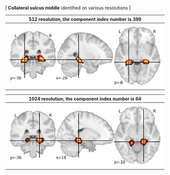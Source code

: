 


| **Collateral sulcus middle** identified on various resolutions |

| 512 resolution, the component index number is 399|  
|:---:|  
| ![Component 512](../512/final/399.jpg "From component 512: Collateral sulcus middle") |

| 1024 resolution, the component index number is 64|  
|:---:|  
| ![Component 1024](../1024/final/64.jpg "From component 1024: Collateral sulcus middle") |